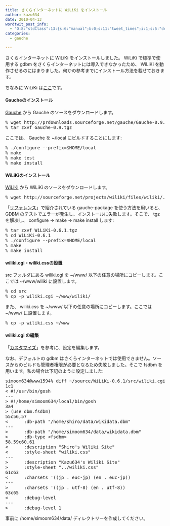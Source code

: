```yaml
---
title: さくらインターネットに WiLiKi をインストール
author: kazu634
date: 2010-04-13
wordtwit_post_info:
  - 'O:8:"stdClass":13:{s:6:"manual";b:0;s:11:"tweet_times";i:1;s:5:"delay";i:0;s:7:"enabled";i:1;s:10:"separation";s:2:"60";s:7:"version";s:3:"3.7";s:14:"tweet_template";b:0;s:6:"status";i:2;s:6:"result";a:0:{}s:13:"tweet_counter";i:2;s:13:"tweet_log_ids";a:1:{i:0;i:5221;}s:9:"hash_tags";a:0:{}s:8:"accounts";a:1:{i:0;s:7:"kazu634";}}'
categories:
  - gauche

---
```

<div class="section">
<p>
    さくらインターネットに WiLiKi をインストールしました。 WiLiKi で標準で使用する gdbm をさくらインターネットには導入できなかったため、 WiLiKi を動作させるのにはまりました。何かの参考までにインストール方法を載せておきます。
</p>
  
<p>
    ちなみに WiLiKi は<a href="http://simoom634.sakura.ne.jp/wiliki/wiliki.cgi" onclick="__gaTracker('send', 'event', 'outbound-article', 'http://simoom634.sakura.ne.jp/wiliki/wiliki.cgi', 'ここ');" target="_blank">ここ</a>です。
</p>
  
<h4>
    Gaucheのインストール
</h4>
  
<p>
<a href="http://practical-scheme.net/gauche/download-j.html" onclick="__gaTracker('send', 'event', 'outbound-article', 'http://practical-scheme.net/gauche/download-j.html', 'Gauche');" target="_blank">Gauche</a> から Gauche のソースをダウンロードします。
</p>
  
<pre class="syntax-highlight">
% wget http://prdownloads.sourceforge.net/gauche/Gauche<span class="synConstant">-0</span>.<span class="synConstant">9</span>.tgz
% tar zxvf Gauche<span class="synConstant">-0</span>.<span class="synConstant">9</span>.tgz
</pre>
  
<p>
    ここでは、 Gauche を ~/local にビルドすることにします:
</p>
  
<pre class="syntax-highlight">
% ./configure <span class="synSpecial">--prefix=</span><span class="synPreProc">$HOME</span>/<span class="synStatement">local</span>
% make
% make <span class="synStatement">test</span>
% make <span class="synStatement">install</span>
</pre>
  
<h4>
    WiLiKiのインストール
</h4>
  
<p>
<a href="http://sourceforge.net/projects/wiliki/files/wiliki/0.6.1/WiLiKi-0.6.1.tgz/download" onclick="__gaTracker('send', 'event', 'outbound-article', 'http://sourceforge.net/projects/wiliki/files/wiliki/0.6.1/WiLiKi-0.6.1.tgz/download', 'WiLiKi');" target="_blank">WiLiKi</a> から WiLiKi のソースをダウンロードします。
</p>
  
<pre class="syntax-highlight">
% wget http://sourceforge.net/projects/wiliki/files/wiliki/<span class="synConstant"></span>.<span class="synConstant">6</span>.<span class="synConstant">1</span>/WiLiKi<span class="synConstant">-0</span>.<span class="synConstant">6</span>.<span class="synConstant">1</span>.tgz/download
</pre>
  
<p>
    「<a href="http://practical-scheme.net/wiliki/wiliki.cgi?WiLiKi%3a%E3%83%AA%E3%83%95%E3%82%A1%E3%83%AC%E3%83%B3%E3%82%B9%E3%83%9E%E3%83%8B%E3%83%A5%E3%82%A2%E3%83%AB%3a%E3%82%A4%E3%83%B3%E3%82%B9%E3%83%88%E3%83%BC%E3%83%AB" onclick="__gaTracker('send', 'event', 'outbound-article', 'http://practical-scheme.net/wiliki/wiliki.cgi?WiLiKi%3a%E3%83%AA%E3%83%95%E3%82%A1%E3%83%AC%E3%83%B3%E3%82%B9%E3%83%9E%E3%83%8B%E3%83%A5%E3%82%A2%E3%83%AB%3a%E3%82%A4%E3%83%B3%E3%82%B9%E3%83%88%E3%83%BC%E3%83%AB', 'リファレンス');" target="_blank">リファレンス</a>」で紹介されている gauche-package を使う方法を用いると、 GDBM のテストでエラーが発生し、インストールに失敗します。そこで、 tgz を解凍し、 configure → make → make install します:
</p>
  
<pre class="syntax-highlight">
% tar zxvf WiLiKi<span class="synConstant">-0</span>.<span class="synConstant">6</span>.<span class="synConstant">1</span>.tgz
% <span class="synStatement">cd</span> WiLiKi<span class="synConstant">-0</span>.<span class="synConstant">6</span>.<span class="synConstant">1</span>
% ./configure <span class="synSpecial">--prefix=</span><span class="synPreProc">$HOME</span>/<span class="synStatement">local</span>
% make
% make <span class="synStatement">install</span>
</pre>
  
<h4>
    wiliki.cgi・wiliki.cssの設置
</h4>
  
<p>
    src フォルダにある wiliki.cgi を ~/www/ 以下の任意の場所にコピーします。ここでは ~/www/wiliki に設置します。
</p>
  
<pre class="syntax-highlight">
% <span class="synStatement">cd</span> src
% cp <span class="synSpecial">-p</span> wiliki.cgi ~/www/wiliki/
</pre>
  
<p>
    また、 wiliki.css を ~/www/ 以下の任意の場所にコピーします。ここでは ~/www/ に設置します。
</p>
  
<pre class="syntax-highlight">
% cp <span class="synSpecial">-p</span> wiliki.css ~/www
</pre>
  
<h4>
    wiliki.cgi の編集
</h4>
  
<p>
    「<a href="http://practical-scheme.net/wiliki/wiliki.cgi?WiLiKi%3a%E3%83%AA%E3%83%95%E3%82%A1%E3%83%AC%E3%83%B3%E3%82%B9%E3%83%9E%E3%83%8B%E3%83%A5%E3%82%A2%E3%83%AB%3a%E3%82%A4%E3%83%B3%E3%82%B9%E3%83%88%E3%83%BC%E3%83%AB#H-cawcyt" onclick="__gaTracker('send', 'event', 'outbound-article', 'http://practical-scheme.net/wiliki/wiliki.cgi?WiLiKi%3a%E3%83%AA%E3%83%95%E3%82%A1%E3%83%AC%E3%83%B3%E3%82%B9%E3%83%9E%E3%83%8B%E3%83%A5%E3%82%A2%E3%83%AB%3a%E3%82%A4%E3%83%B3%E3%82%B9%E3%83%88%E3%83%BC%E3%83%AB#H-cawcyt', 'カスタマイズ');" target="_blank">カスタマイズ</a>」を参考に、設定を編集します。
</p>
  
<p>
    なお、デフォルトの gdbm はさくらインターネットでは使用できません。ソースからのビルドも管理者権限が必要となるため失敗しました。そこで fsdbm を用います。私の場合は下記のように設定しました:
</p>
  
<pre class="syntax-highlight">
simoom634@www1594% diff ~/<span class="synStatement">source</span>/WiLiKi<span class="synConstant">-0</span>.<span class="synConstant">6</span>.<span class="synConstant">1</span>/src/wiliki.cgi wiliki.cgi           ~/www/wiliki <span class="synStatement">[</span><span class="synConstant">3743</span><span class="synStatement">]</span>
1c1
<span class="synStatement">&#60;</span><span class="synComment"> #!/usr/bin/gosh</span>
---
<span class="synStatement">&#62;</span><span class="synComment"> #!/home/simoom634/local/bin/gosh</span>
3a4
<span class="synStatement">&#62;</span> <span class="synStatement">(</span>use dbm.fsdbm<span class="synStatement">)</span>
55c56,<span class="synConstant">57</span>
<span class="synStatement">&#60;</span>      :db-path <span class="synStatement">&#34;</span><span class="synConstant">/home/shiro/data/wikidata.dbm</span><span class="synStatement">&#34;</span>
---
<span class="synStatement">&#62;</span>      :db-path <span class="synStatement">&#34;</span><span class="synConstant">/home/simoom634/data/wikidata.dbm</span><span class="synStatement">&#34;</span>
<span class="synStatement">&#62;</span>      :db-<span class="synStatement">type</span> <span class="synStatement">&#60;</span>fsdbm<span class="synStatement">&#62;</span>
<span class="synConstant">58</span>,59c60,<span class="synConstant">61</span>
<span class="synStatement">&#60;</span>      :description <span class="synStatement">&#34;</span><span class="synConstant">Shiro's Wiliki Site</span><span class="synStatement">&#34;</span>
<span class="synStatement">&#60;</span>      :style-sheet <span class="synStatement">&#34;</span><span class="synConstant">wiliki.css</span><span class="synStatement">&#34;</span>
---
<span class="synStatement">&#62;</span>      :description <span class="synStatement">&#34;</span><span class="synConstant">Kazu634's Wiliki Site</span><span class="synStatement">&#34;</span>
<span class="synStatement">&#62;</span>      :style-sheet <span class="synStatement">&#34;</span><span class="synConstant">../wiliki.css</span><span class="synStatement">&#34;</span>
61c63
<span class="synStatement">&#60;</span>      :charsets <span class="synStatement">'</span><span class="synConstant">((jp . euc-jp) (en . euc-jp))</span>
<span class="synConstant">---</span>
<span class="synConstant">&#62;      :charsets </span><span class="synStatement">'</span><span class="synSpecial">((</span>jp . utf<span class="synConstant">-8</span>) (en . utf<span class="synConstant">-8</span><span class="synSpecial">))</span>
63c65
<span class="synStatement">&#60;</span>      :debug-level <span class="synConstant"></span>
---
<span class="synStatement">&#62;</span>      :debug-level <span class="synConstant">1</span>
</pre>
  
<p>
    事前に /home/simoom634/data/ ディレクトリーを作成してください。
</p>
</div>
